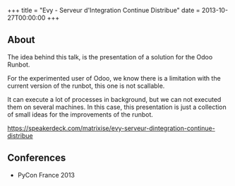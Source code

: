 +++
title = "Evy - Serveur d'Integration Continue Distribue"
date = 2013-10-27T00:00:00
+++


## About

The idea behind this talk, is the presentation of a solution for the Odoo Runbot.

For the experimented user of Odoo, we know there is a limitation with the current version of the runbot, this one is not scallable.

It can execute a lot of processes in background, but we can not executed them on several machines.
In this case, this presentation is just a collection of small ideas for the improvements of the runbot.

<script async class="speakerdeck-embed" data-id="3cf9ccf021400131fcab464dee30730c" data-ratio="1.33333333333333" src="//speakerdeck.com/assets/embed.js"></script>

https://speakerdeck.com/matrixise/evy-serveur-dintegration-continue-distribue

## Conferences

* PyCon France 2013
